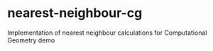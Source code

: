 # nearest-neighbour-cg
Implementation of nearest neighbour calculations for Computational Geometry demo

